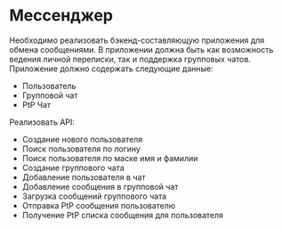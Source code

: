 # Мессенджер
Необходимо реализовать бэкенд-составляющую приложения для обмена сообщениями. В приложении должна быть как возможность ведения личной переписки, так и поддержка групповых чатов.
Приложение должно содержать следующие данные:
* Пользователь
* Групповой чат 
* PtP Чат

Реализовать API:
*	Создание нового пользователя
*	Поиск пользователя по логину
*	Поиск пользователя по маске имя и фамилии
*	Создание группового чата
*	Добавление пользователя в чат
*	Добавление сообщения в групповой чат
*	Загрузка сообщений группового чата
*	Отправка PtP сообщения пользователю
*	Получение PtP списка сообщения для пользователя
